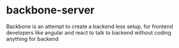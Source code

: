 # backbone-server
Backbone is an attempt to create a backend less setup, for frontend developers like angular and react to talk to backend without coding anything for backend 
